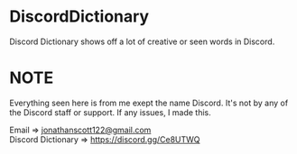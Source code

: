 # DiscordDictionary
Discord Dictionary shows off a lot of creative or seen words in Discord.

# NOTE

Everything seen here is from me exept the name Discord. It's not by any of the Discord staff or support. If any issues, I made this.

Email => jonathanscott122@gmail.com
<br>
Discord Dictionary => https://discord.gg/Ce8UTWQ
